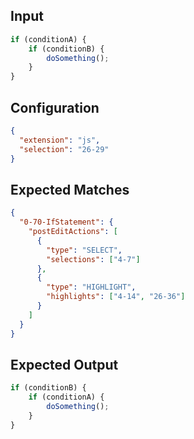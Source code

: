 
## Input
```javascript input
if (conditionA) {
    if (conditionB) {
        doSomething();
    }
}
```

## Configuration
```json configuration
{
  "extension": "js",
  "selection": "26-29"
}
```

## Expected Matches
```json expected matches
{
  "0-70-IfStatement": {
    "postEditActions": [
      {
        "type": "SELECT",
        "selections": ["4-7"]
      },
      {
        "type": "HIGHLIGHT",
        "highlights": ["4-14", "26-36"]
      }
    ]
  }
}
```

## Expected Output
```javascript expected output
if (conditionB) {
    if (conditionA) {
        doSomething();
    }
}
```
